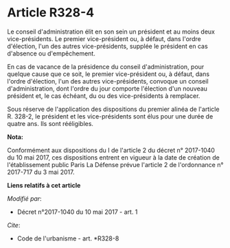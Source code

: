 # Article R328-4

Le conseil d'administration élit en son sein un président et au moins deux vice-présidents. Le premier vice-président ou, à
défaut, dans l'ordre d'élection, l'un des autres vice-présidents, supplée le président en cas d'absence ou d'empêchement.

En cas de vacance de la présidence du conseil d'administration, pour quelque cause que ce soit, le premier vice-président ou,
à défaut, dans l'ordre d'élection, l'un des autres vice-présidents, convoque un conseil d'administration, dont l'ordre du
jour comporte l'élection d'un nouveau président et, le cas échéant, du ou des vice-présidents à remplacer.

Sous réserve de l'application des dispositions du premier alinéa de l'article R. 328-2, le président et les vice-présidents
sont élus pour une durée de quatre ans. Ils sont rééligibles.

**Nota:**

Conformément aux dispositions du I de l'article 2 du décret n° 2017-1040 du 10 mai 2017, ces dispositions entrent en vigueur
à la date de création de l'établissement public Paris La Défense prévue l'article 2 de l'ordonnance n° 2017-717 du 3 mai
2017.

**Liens relatifs à cet article**

_Modifié par_:

  - Décret n°2017-1040 du 10 mai 2017 - art. 1

_Cite_:

  - Code de l'urbanisme - art. *R328-8
